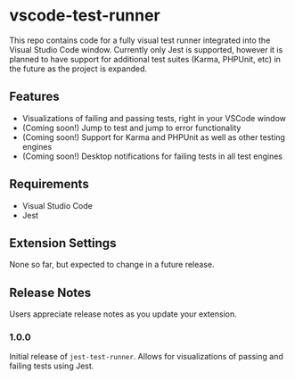 # vscode-test-runner

This repo contains code for a fully visual test runner integrated into the Visual Studio Code window.  Currently only Jest is supported, however it is planned to have support for additional test suites (Karma, PHPUnit, etc) in the future as the project is expanded.  

## Features

* Visualizations of failing and passing tests, right in your VSCode window
* (Coming soon!) Jump to test and jump to error functionality
* (Coming soon!) Support for Karma and PHPUnit as well as other testing engines
* (Coming soon!) Desktop notifications for failing tests in all test engines

## Requirements

* Visual Studio Code
* Jest

## Extension Settings

None so far, but expected to change in a future release.

## Release Notes

Users appreciate release notes as you update your extension.

### 1.0.0

Initial release of `jest-test-runner`.  Allows for visualizations of passing and failing tests using Jest.